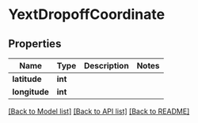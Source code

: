 # YextDropoffCoordinate

## Properties
Name | Type | Description | Notes
------------ | ------------- | ------------- | -------------
**latitude** | **int** |  | 
**longitude** | **int** |  | 

[[Back to Model list]](../README.md#documentation-for-models) [[Back to API list]](../README.md#documentation-for-api-endpoints) [[Back to README]](../README.md)


